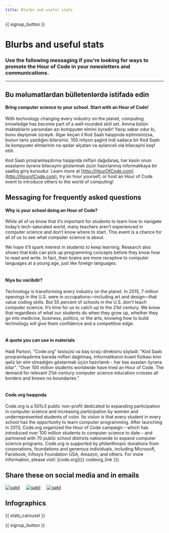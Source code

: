 ```yaml
---
title: Blurbs and useful stats
---
```


<a id="blurb"></a>

{{ signup_button }}

# Blurbs and useful stats

### Use the following messaging if you're looking for ways to promote the Hour of Code in your newsletters and communications.

* * *

## Bu məlumatlardan bülletenlərdə istifadə edin

#### Bring computer science to your school. Start with an Hour of Code!

With technology changing every industry on the planet, computing knowledge has become part of a well-rounded skill set. Amma bütün məktəblərin yarısından azı kompyuter elmini öyrədir! Yaxşı xəbər odur ki, bunu dəyişmək üzrəyik. Əgər keçən il Kod Saatı haqqında eşitmisinizsə, bunun tarix yazdığını bilərsiniz. 100 milyon şagird indi sadəcə bir Kod Saatı ilə kompyuter elmlərinin nə qədər əlçatan və əyləncəli ola biləcəyini kəşf etdi.

Kod Saatı proqramlaşdırma haqqında mifləri dağıdaraq, hər kəsin onun əsaslarını öyrənə biləcəyini göstərmək üçün hazırlanmış informatikaya bir saatlıq giriş kursudur. Learn more at [http://HourOfCode.com](http://HourofCode.com), try an hour yourself, or host an Hour of Code event to introduce others to the world of computing!

## Messaging for frequently asked questions

#### Why is your school doing an Hour of Code?

While all of us know that it’s important for students to learn how to navigate today’s tech-saturated world, many teachers aren’t experienced in computer science and don’t know where to start. This event is a chance for all of us to see what computer science is about.

We hope it’ll spark interest in students to keep learning. Research also shows that kids can pick up programming concepts before they know how to read and write. In fact, their brains are more receptive to computer languages at a young age, just like foreign languages. <br /> <br />

#### Niyə bu vacibdir?

Technology is transforming every industry on the planet. In 2015, 7 million openings in the U.S. were in occupations—including art and design—that value coding skills. But 55 percent of schools in the U.S. don't teach computer science. It’s time for us to catch up to the 21st century. We know that regardless of what our students do when they grow up, whether they go into medicine, business, politics, or the arts, knowing how to build technology will give them confidence and a competitive edge. <br /> <br />

#### A quote you can use in materials

Hadi Partovi, "Code.org" təsisçisi və baş icraçı direktoru söylədi: "Kod Saatı proqramlaşdırma barədə mifləri dağıtmaq, informatikanın kvant fizikası kimi qəliz bir elm olmadığını göstərmək üçün hazırlanıb - hər kəs əsasları öyrənə bilər". "Over 100 million students worldwide have tried an Hour of Code. The demand for relevant 21st-century computer science education crosses all borders and knows no boundaries." <br /> <br />

#### Code.org haqqında

Code.org is a 501c3 public non-profit dedicated to expanding participation in computer science and increasing participation by women and underrepresented students of color. Its vision is that every student in every school has the opportunity to learn computer programming. After launching in 2013, Code.org organized the Hour of Code campaign – which has introduced over 100 million students to computer science to date – and partnered with 70 public school districts nationwide to expand computer science programs. Code.org is supported by philanthropic donations from corporations, foundations and generous individuals, including Microsoft, Facebook, Infosys Foundation USA, Amazon, and others. For more information, please visit: [code.org]({{ codeorg_link }}).

## Share these on social media and in emails

[![şəkil](/images/social-media//fit-250/social-1.png)](/images/social-media/social-1.png)&nbsp;&nbsp;&nbsp;&nbsp; [![şəkil](/images/social-media/fit-250/social-2.png)](/images/social-media/social-2.png)&nbsp;&nbsp;&nbsp;&nbsp; [![şəkil](/images/social-media/fit-250/social-3.png)](/images/social-media/social-3.png)&nbsp;&nbsp;&nbsp;&nbsp;

<a id="infographics"></a>

## Infographics

{{ stats_carousel }}

{{ signup_button }}